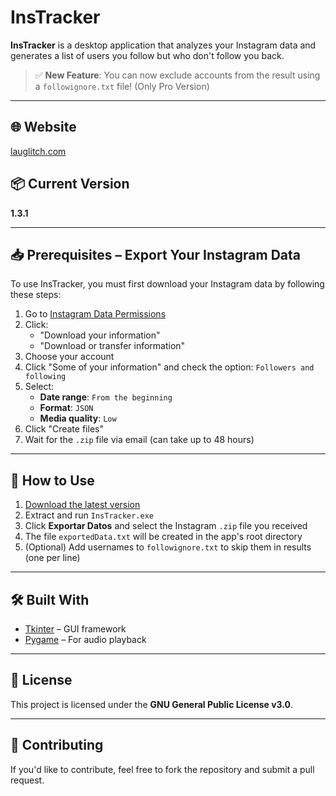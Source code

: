# InsTracker

**InsTracker** is a desktop application that analyzes your Instagram data and generates a list of users you follow but who don't follow you back.

> ✅ **New Feature**: You can now exclude accounts from the result using a `followignore.txt` file! (Only Pro Version)

---

## 🌐 Website
[lauglitch.com](https://www.lauglitch.com)

## 📦 Current Version
**1.3.1**

---

## 📥 Prerequisites – Export Your Instagram Data

To use InsTracker, you must first download your Instagram data by following these steps:

1. Go to [Instagram Data Permissions](https://accountscenter.instagram.com/info_and_permissions/)
2. Click:
   - "Download your information"
   - "Download or transfer information"
3. Choose your account
4. Click "Some of your information" and check the option: `Followers and following`
5. Select:
   - **Date range**: `From the beginning`
   - **Format**: `JSON`
   - **Media quality**: `Low`
6. Click "Create files"
7. Wait for the `.zip` file via email (can take up to 48 hours)

---

## 🚀 How to Use

1. [Download the latest version](https://lauglitch.itch.io/instracker)
2. Extract and run `InsTracker.exe`
3. Click **Exportar Datos** and select the Instagram `.zip` file you received
4. The file `exportedData.txt` will be created in the app's root directory
5. (Optional) Add usernames to `followignore.txt` to skip them in results (one per line)

---

## 🛠️ Built With

- [Tkinter](https://wiki.python.org/moin/TkInter) – GUI framework
- [Pygame](https://www.pygame.org/news) – For audio playback

---

## 📄 License

This project is licensed under the **GNU General Public License v3.0**.

---

## 🤝 Contributing

If you'd like to contribute, feel free to fork the repository and submit a pull request.


